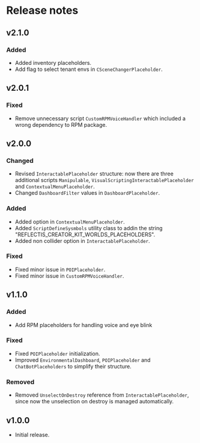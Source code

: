 # Release notes

## v2.1.0

### Added

- Added inventory placeholders.
- Add flag to select tenant envs in `CSceneChangerPlaceholder`.

## v2.0.1

### Fixed

- Remove unnecessary script `CustomRPMVoiceHandler` which included a wrong dependency to RPM package.

## v2.0.0

### Changed

- Revised `InteractablePlaceholder` structure:
  now there are three additional scripts `Manipulable`, `VisualScriptingInteractablePlaceholder` and `ContextualMenuPlaceholder`.
- Changed `DashboardFilter` values in `DashboardPlaceholder`.

### Added

- Added option in `ContextualMenuPlaceholder`.
- Added `ScriptDefineSysmbols` utility class to addin the string "REFLECTIS_CREATOR_KIT_WORLDS_PLACEHOLDERS".
- Added non collider option in `InteractablePlaceholder`.

### Fixed

- Fixed minor issue in `POIPlaceholder`.
- Fixed minor issue in `CustomRPMVoiceHandler`.

## v1.1.0

### Added

- Add RPM placeholders for handling voice and eye blink

### Fixed

- Fixed `POIPlaceholder` initialization.
- Improved `EnvironmentalDashboard`, `POIPlaceholder` and `ChatBotPlaceholders` to simplify their structure.

### Removed

- Removed `UnselectOnDestroy` reference from `InteractablePlaceholder`, since now the unselection on destroy is managed automatically.

## v1.0.0

- Initial release.
